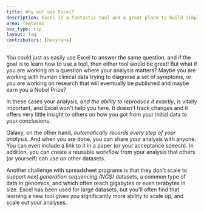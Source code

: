 ```yaml
---
title: Why not use Excel?
description: Excel is a fantastic tool and a great place to build simple analysis models, but when it comes to scaling, Galaxy wins every time.
area: features
box_type: tip
layout: faq
contributors: [hexylena]
---
```


You could just as easily use Excel to answer the same question, and if the goal is to learn how to use a tool, then either tool would be great! But what if you are working on a question where your analysis matters? Maybe you are working with human clinical data trying to diagnose a set of symptoms, or you are working on research that will eventually be published and maybe earn you a Nobel Prize?

In these cases your analysis, *and the ability to reproduce it exactly*, is vitally important, and Excel won't help you here. It doesn't track changes and it offers very little insight to others on how you got from your initial data to your conclusions.

Galaxy, on the other hand, *automatically records every step of your analysis.* And when you are done, you can share your analysis with anyone. You can even include a link to it in a paper (or your acceptance speech). In addition, you can create a reusable workflow from your analysis that others (or yourself) can use on other datasets.

Another challenge with spreadsheet programs is that they don't scale to support *next generation sequencing (NGS)* datasets, a common type of data in genomics, and which often reach gigabytes or even terabytes in size. Excel has been used for large datasets, but you'll often find that learning a new tool gives you significantly more ability to scale up, and scale out your analyses.
